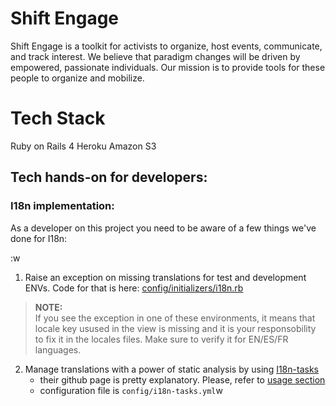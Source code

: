 Shift Engage
========
Shift Engage is a toolkit for activists to organize, host events, communicate, and track interest.
We believe that paradigm changes will be driven by empowered, passionate individuals.
Our mission is to provide tools for these people to organize and mobilize.

Tech Stack
=========
Ruby on Rails 4
Heroku
Amazon S3

## Tech hands-on for developers: ##
### I18n implementation: ###
As a developer on this project you need to be aware of a few things we've done for I18n:

:w
 1. Raise an exception on missing translations for test and development ENVs.
     Code for that is here: [config/initializers/i18n.rb](https://github.com/ThoughtWorksInc/ffstrike/blob/master/config/initializers/i18n.rb)
>    **NOTE:**    
>     If you see the exception in one of these environments, it means that locale key usused in the view is missing and it is your responsobility to fix it in the locales files. Make sure to verify it for EN/ES/FR languages.
 
 2. Manage translations with a power of static analysis by using [I18n-tasks](https://github.com/glebm/i18n-tasks)
      * their github page is pretty explanatory. Please, refer to [usage section](https://github.com/glebm/i18n-tasks#usage)
      * configuration file is `config/i18n-tasks.yml`w